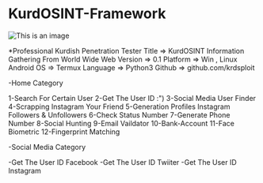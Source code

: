 # KurdOSINT-Framework



![This is an image](https://myoctocat.com/assets/images/base-octocat.svg)




*Professional Kurdish Penetration Tester 
Title => KurdOSINT Information Gathering From World Wide Web
Version => 0.1
Platform => Win , Linux 
Android OS => Termux
Language => Python3
Github => github.com/krdsploit


-Home Category

 1-Search For Certain User 
 2-Get The User ID :")
 3-Social Media User Finder 
 4-Scrapping Instagram Your Friend 
 5-Generation Profiles Instagram Followers & Unfollowers 
 6-Check Status Number 
 7-Generate Phone Number 
 8-Social Hunting 
 9-Email Vaildator 
 10-Bank-Account 
 11-Face Biometric
 12-Fingerprint Matching 
    


-Social Media Category 

-Get The User ID Facebook 
-Get The User ID Twiiter 
-Get The User ID Instagram 
 

